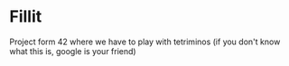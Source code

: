 # Fillit
Project form 42 where we have to play with tetriminos (if you don't know what this is, google is your friend)
